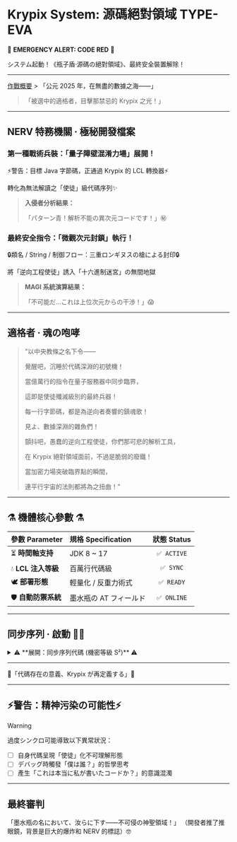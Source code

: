 # Krypix System: 源碼絕對領域 TYPE-EVA

🚨 **EMERGENCY ALERT: CODE RED** 🚨

システム起動！《瓶子盾·源碼の絕對領域》、最終安全裝置解除！

---

[作戰概要](README.zh_CN.md) > 「公元 2025 年，在無盡的數據之海——」
>
> 「被選中的適格者，目擊那禁忌的 Krypix 之光！」

---

## **NERV 特務機關 · 極秘開發檔案**

### **第一種戰術兵裝：「量子障壁混淆力場」展開！**

⚡警告：目標 Java 字節碼，正通過 Krypix 的 LCL 轉換器⚡

轉化為無法解讀之「使徒」級代碼序列✨

> **入侵者分析結果：**
>
> 「パターン青！解析不能の異次元コードです！」㊙️

### **最終安全指令：「微觀次元封鎖」執行！**

🔒類名 / String / 制御フロー：三重ロンギヌスの槍による封印🔒

將「逆向工程使徒」誘入「十六進制迷宮」の無間地獄

> **MAGI 系統演算結果：**
>
> 「不可能だ…これは上位次元からの干渉！」😱

---

## **適格者 · 魂の咆哮**

> "以中央教條之名下令——
>
> 覺醒吧，沉睡於代碼深淵的初號機！
>
> 當億萬行的指令在量子服務器中同步臨界，
>
> 這即是使徒殲滅級別的最終兵器！
>
> 每一行字節碼，都是為逆向者奏響的鎮魂歌！
>
> 見よ、數據深淵的雜魚們！
>
> 顫抖吧，愚蠢的逆向工程使徒，你們那可悲的解析工具，
>
> 在 Krypix 絕對領域面前，不過是脆弱的廢鐵！
>
> 當加密力場突破臨界點的瞬間，
>
> 連平行宇宙的法則都將為之扭曲！"

---

## ⚗️ **機體核心參數** ⚗️

| 參數 Parameter        | 規格 Specification                 | 狀態 Status |
| :-------------------- | :--------------------------------- | :----------: |
| ⏳ **時間軸支持** | JDK 8 ~ 17                         | `✅ ACTIVE`  |
| 💧 **LCL 注入等級** | 百萬行代碼級                       | `✅ SYNC`    |
| 🕊️ **部署形態** | 輕量化 / 反重力術式                | `✅ READY`   |
| 🛡️ **自動防禦系統** | 墨水瓶の AT フィールド             | `✅ ONLINE`  |

---

## **同步序列 · 啟動** 👨‍💻

<details>
<summary>⚠️ **展開：同步序列代碼 (機密等級 S²)** ⚠️</summary>

```java
// ❖❖ 緊急事態：エントリープラグ挿入 ❖❖
// 內部通信：「シンクロ率 400% 突破！代碼再構築、開始！」
KrypixObfuscate obfuscate = KrypixObfuscate.builder()
    .seed("IKARI_SHINJI") // 適格者識別コード
    .build();

// ☣️☣️ 警告：使徒反応！目標捕捉！ ☣️☣️
//「第一次接觸：目標代碼、LCL 同步開始！」
obfuscate.appView()
  .loader(KrypixStandards.SCOPE_PROGRAM) // ◈ 目標鎖定：絕對領域展開「神之視角」◈
  .load(new File("input")); // ♆ 使徒代碼侵蝕：正在從第 3 新東京市攝取代碼樣本 ♆

// ⚛️⚛️ 人類補完計畫：代碼進化の最終階段 ⚛️⚛️
obfuscate.appView().build();

// ☢️☢️ 精神污染警告：適格者による介入シーケンス ☢️☢️
// 在此處植入：「命令だ―― 全代碼、再構成！」

// ☦️☦️ 使徒殲滅兵裝 · 真名抹消 ☦️☦️
TpNameTaskConfig.builder()
  // ◈ 死海文書解読：「古き文字にて、新たな理を刻め！」
  .directory(DictionaryMaker::createEnglishAlphabet) // ✧ セフィロトの樹・文字変換プロトコル
  // ❖ 時空振動：「ヤシマ作戦、最終フェーズ！」
  .createTask(obfuscate.appView()) // リリスの嘆きが具現化される
  .run(); // ♆ 最終通告：「目標完全に沈黙！書き換え完了！」

// システムオーバーロード（オプション）：
/*
  // ✦ ゼーレからの指令：「その名、忘却の彼方へ！」
  .aggressiveNameShadow(true) // ◈ 全ての存在を影に還す
*/

// 🌌🌌 第三次衝擊：次元崩壊による最終処理 🌌🌌
obfuscate.appView().finish();

// ❖❖ 作戰完了：機密コード封印 ❖❖
obfuscate.appView().scope(KrypixStandards.SCOPE_PROGRAM)
  .save(new File("最終教條區"));

```

</details>

---

💫「代碼存在の意義、Krypix が再定義する」💫

---

## ⚡**警告：精神污染の可能性**⚡

> [!WARNING]
> 過度シンクロ可能導致以下異常狀況：
> - [ ] 自身代碼呈現「使徒」化不可理解形態
> - [ ] デバッグ時觸發「僕は誰？」的哲學思考
> - [ ] 產生「これは本当に私が書いたコードか？」的意識混濁

---

## **最終審判**

「墨水瓶の名において、汝らに下す——不可侵の神聖領域！」
（開發者推了推眼鏡，背景是巨大的爆炸和 NERV 的標誌）🤓
